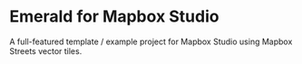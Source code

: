 # Emerald for Mapbox Studio #

A full-featured template / example project for Mapbox Studio using Mapbox Streets vector tiles.
